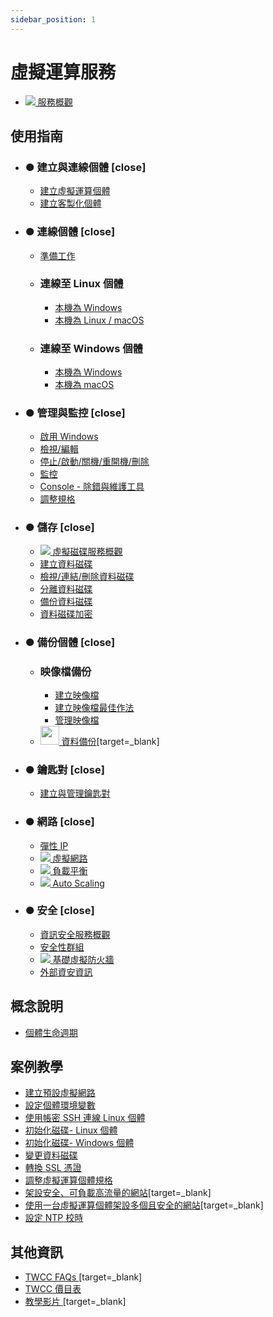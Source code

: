 ```yaml
---
sidebar_position: 1
---
```


# 虛擬運算服務

- [![](https://cos.twcc.ai/SYS-MANUAL/uploads/upload_af58322eb82b649d1f29aca1f201a117.png) 服務概觀](https://man.twcc.ai/@twccdocs/vcs-overview-zh)

使用指南 <i class="fa fa-book" aria-hidden="true"></i>
---
- ### ● 建立與連線個體 [close]
    - [建立虛擬運算個體](https://man.twcc.ai/@twccdocs/guide-vcs-create-zh)
    - [建立客製化個體](https://man.twcc.ai/@twccdocs/guide-vcs-create-custom-instance-zh)
- ### ● 連線個體 [close]
    - [準備工作](https://man.twcc.ai/@twccdocs/vcs-guide-connect-prerequisite-zh)
    - ### 連線至 Linux 個體
        - [本機為 Windows](https://man.twcc.ai/@twccdocs/vcs-guide-connect-to-linux-from-windows-zh)
        - [本機為 Linux / macOS](https://man.twcc.ai/@twccdocs/vcs-guide-connect-to-linux-from-linux-zh)
    - ### 連線至 Windows 個體 
        - [本機為 Windows](https://man.twcc.ai/@twccdocs/vcs-guide-connect-to-windows-from-windows-zh)
        - [本機為 macOS](https://man.twcc.ai/@twccdocs/vcs-guide-connect-to-windows-from-macos-zh)

- ### ● 管理與監控 [close]
    - [啟用 Windows](https://man.twcc.ai/@twccdocs/guide-vcs-activate-windows-zh)
    - [檢視/編輯](https://man.twcc.ai/@twccdocs/guide-vcs-view-and-edit-instance-zh)
    - [停止/啟動/關機/重開機/刪除](https://man.twcc.ai/@twccdocs/vcs-guide-manage-instance-zh)
    - [監控](https://man.twcc.ai/@twccdocs/vcs-guide-monitor-instance-zh)
	- [Console - 除錯與維護工具](https://man.twcc.ai/@twccdocs/guide-vcs-debug-tool-console-zh)
    - [調整規格](https://man.twcc.ai/@twccdocs/howto-vcs-resize-instance-zh)
- ### ● 儲存 [close]
    - [![](https://cos.twcc.ai/SYS-MANUAL/uploads/upload_a62be3bdf4bc257526e95e16b063a777.png) 虛擬磁碟服務概觀](https://man.twcc.ai/@twccdocs/guide-vcs-vds-overview-zh)
    - [建立資料磁碟](https://man.twcc.ai/@twccdocs/guide-vcs-vds-create-data-disk-zh)
    - [檢視/連結/刪除資料磁碟](https://man.twcc.ai/@twccdocs/guide-vcs-vds-manage-disk-zh)
	- [分離資料磁碟](https://man.twcc.ai/@twccdocs/vcs-vds-guide-detach-data-disk-zh)
    - [備份資料磁碟](https://man.twcc.ai/@twccdocs/guide-vcs-vds-disk-snapshot-zh)
	- [資料磁碟加密](https://man.twcc.ai/@twccdocs/guide-vcs-vds-encryption-zh)

- ### ● 備份個體 [close]
    - ### 映像檔備份
        - [建立映像檔](https://man.twcc.ai/@twccdocs/vcs-vds-instance-image-zh)
        - [建立映像檔最佳作法](https://man.twcc.ai/@twccdocs/guide-vcs-snapshot-best-practice-zh)
        - [管理映像檔](https://man.twcc.ai/@twccdocs/vcs-vds-manage-instance-image-zh)
    - [ <img src="https://cos.twcc.ai/SYS-MANUAL/uploads/upload_a798c7edb1b5032ecf92265a3150a7ec.png" width="30" heigh="30" /> 資料備份](https://man.twcc.ai/@twccdocs/doc-cos-main-zh/https%3A%2F%2Fman.twcc.ai%2F%40twccdocs%2Fcosbackup-zh)[target=_blank]
    
- ### ● 鑰匙對 [close]
    - [建立與管理鑰匙對](https://man.twcc.ai/@twccdocs/guide-vcs-keypair-zh)
    
- ### ● 網路 [close]
    - [彈性 IP](https://man.twcc.ai/@twccdocs/guide-vcs-eip-zh)
    - [![](https://cos.twcc.ai/SYS-MANUAL/uploads/upload_c7ecced96f77b12664677d4cef97a3cc.png) 虛擬網路](https://man.twcc.ai/@twccdocs/guide-vcs-vnw-zh)
    - [![](https://cos.twcc.ai/SYS-MANUAL/uploads/upload_5eaf2d8a3b112a4b8c49a853eaab60d8.png) 負載平衡](https://man.twcc.ai/@twccdocs/guide-vcs-lbs-zh)
    - [![](https://cos.twcc.ai/SYS-MANUAL/uploads/upload_fe3143064a67e3d04615d38683938427.png) Auto Scaling](https://man.twcc.ai/@twccdocs/guide-vcs-auto-sacling-zh)
    <!-- - - [![](https://cos.twcc.ai/SYS-MANUAL/uploads/upload_d9bf6c4925efee137a33e4218349c813.png) 虛擬私有網路](https://man.twcc.ai/@twccdocs/guide-vcs-vpn-zh)-->

- ### ● 安全 [close]
    - [資訊安全服務概觀](https://man.twcc.ai/@twccdocs/security-overview-zh) 
    - [安全性群組](https://man.twcc.ai/@twccdocs/guide-vcs-sg-zh)
    - [![](https://cos.twcc.ai/SYS-MANUAL/uploads/upload_db2be9ff86eff33624e32feceedf17e7.png) 基礎虛擬防火牆](https://man.twcc.ai/@twccdocs/guide-vcs-vnf-zh)
    - [外部資安資訊](https://man.twcc.ai/@twccdocs/info-vcs-security-zh)

概念說明 <i class="fa fa-commenting-o" aria-hidden="true"></i>
---
- [個體生命週期](/@twccdocs/concept-vcs-lifecycle-zh)
<!-- - [TWCC映像檔]() -->

案例教學 <i class="fa fa-lightbulb-o" aria-hidden="true"></i> 
---
- [建立預設虛擬網路](https://man.twcc.ai/@twccdocs/howto-vnw-create-default-network-zh)
- [設定個體環境變數](https://man.twcc.ai/@twccdocs/howto-ccs-vcs-setup-env-variable-zh)
- [使用帳密 SSH 連線 Linux 個體](https://man.twcc.ai/@twccdocs/howto-vcs-create-usr-linux-zh)
- [初始化磁碟- Linux 個體](https://man.twcc.ai/@twccdocs/howto-bss-init-vol-linux-zh)
- [初始化磁碟- Windows 個體](https://man.twcc.ai/@twccdocs/howto-bss-init-vol-windows-zh)
- [變更資料磁碟](https://man.twcc.ai/@twccdocs/howto-bss-replace-data-vol-zh)
- [轉換 SSL 憑證](https://man.twcc.ai/@twccdocs/howo-lb-convert-cert-zh)
- [調整虛擬運算個體規格](https://man.twcc.ai/@twccdocs/howto-vcs-resize-instance-zh)
- [架設安全、可負載高流量的網站](https://man.twcc.ai/@twccdocs/howto-vcs-lb-build-secure-web-handle-high-traffic-zh)[target=_blank]
- [使用一台虛擬運算個體架設多個且安全的網站](https://man.twcc.ai/@twccdocs/howto-vcs-host-secure-multi-web-one-instance-main-zh/https%3A%2F%2Fman.twcc.ai%2F%40twccdocs%2Fhowto-vcs-host-secure-multi-web-one-instance-intro-zh)[target=_blank]
- [設定 NTP 校時](https://man.twcc.ai/@twccdocs/howto-vcs-configure-ntp-server-zh)

其他資訊 <i class="fa fa-info-circle" aria-hidden="true"></i>
---

<!-- - [Release Notes]() -->
- [TWCC FAQs <i class="fa fa-question-circle" aria-hidden="true"></i>](https://man.twcc.ai/@twccdocs/faq-zh/https%3A%2F%2Fman.twcc.ai%2F%40twccdocs%2Ffaq-vcs-zh)[target=_blank] 
- [TWCC 價目表 <i class="fa fa-th-list" aria-hidden="true"></i>](https://man.twcc.ai/@twccdocs/SJWlN3YDr?type=view#虛擬運算服務-Virtual-Compute-Service-VCS)
- [教學影片 <i class="fa fa-video-camera" aria-hidden="true"></i>](https://www.youtube.com/watch?v=BNQ7npYQDSo&list=PLYcc4OEy5lEDzfHqN79Yu1KHXbRFVRtdX)[target=_blank]

